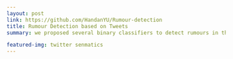```yaml
---
layout: post
link: https://github.com/HandanYU/Rumour-detection
title: Rumour Detection based on Tweets
summary: we proposed several binary classifiers to detect rumours in the certain Tweets dataset, which use different pre-trained BERT models and finetuned it on a fully connected neural network based on different feature sets. After that considering different metrics, we combined three models which outperform in the development and test dataset and applied it to classify the certain tweets related to COVID-19 topics. According to the results of classification, statistical analysis would be performed.

featured-img: twitter senmatics
---
```



